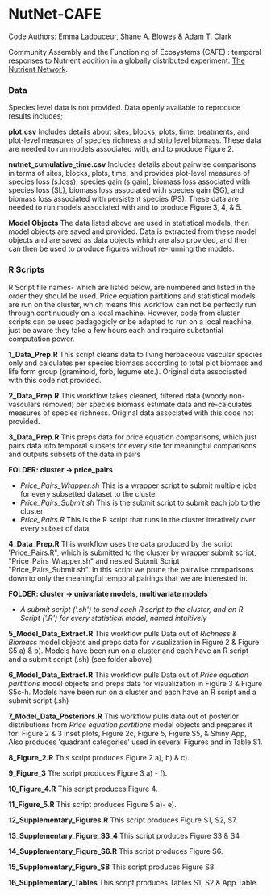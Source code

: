 # NutNet-CAFE

Code Authors: Emma Ladouceur, [Shane A. Blowes](https://github.com/sablowes) & [Adam T. Clark](https://github.com/adamtclark)
 
Community Assembly and the Functioning of Ecosystems (CAFE) : temporal responses to Nutrient addition in a globally distributed experiment: [The Nutrient Network](https://nutnet.org/home).

### Data
Species level data is not provided. Data openly available to reproduce results includes;

**plot.csv** Includes details about sites, blocks, plots, time, treatments, and plot-level measures of species richness and strip level biomass. These data are needed to run models associated with, and to produce Figure 2.

**nutnet_cumulative_time.csv** Includes details about pairwise comparisons in terms of sites, blocks, plots, time, and provides plot-level measures of species loss (s.loss), species gain (s.gain), biomass loss associated with species loss (SL), biomass loss associated with  species gain (SG), and biomass loss associated with persistent species (PS). These data are needed to run models associated with and to produce Figure 3, 4, & 5.

**Model Objects**  The data listed above are used in statistical models, then model objects are saved and provided. Data is extracted from these model objects  and are saved as data objects which are also provided, and then can then be used to produce figures without re-running the models. 


### **R Scripts** 
R Script file names- which are listed below, are numbered and listed in the order they should be used. Price equation partitions and statistical models are run on the cluster, which means this workflow can not be perfectly run through continuously on a local machine. However, code from cluster scripts can be used pedagogicly or be adapted to run on a local machine, just be aware they take a few hours each and require substantial computation power.

**1_Data_Prep.R** This script cleans data to living herbaceous vascular species only and calculates per species biomass according to total plot biomass and life form group (graminoid, forb, legume etc.). Original data associasted with this code not provided.

**2_Data_Prep.R** This workflow takes cleaned, filtered data (woody non-vasculars removed) per species biomass estimate data and re-calculates measures of species richness. Original data associated with this code not provided.

**3_Data_Prep.R** This preps data for price equation comparisons, which just pairs data into temporal subsets for every site for meaningful comparisons and outputs subsets of the data in pairs

**FOLDER: cluster -> price_pairs**
- *Price_Pairs_Wrapper.sh* This is a wrapper script to submit multiple jobs for every subsetted dataset to the cluster
- *Price_Pairs_Submit.sh* This is the submit script to submit each job to the cluster
- *Price_Pairs.R* This is the R script that runs in the cluster iteratively over every subset of data

**4_Data_Prep.R** This workflow uses the data produced by the script 'Price_Pairs.R", which is submitted to the cluster by wrapper submit script, "Price_Pairs_Wrapper.sh" and nested Submit Script "Price_Pairs_Submit.sh". In this script we prune the pairwise comparisons down to only the meaningful temporal pairings that we are interested in.

**FOLDER: cluster -> univariate models, multivariate models**
- *A submit script ('.sh') to send each R script to the cluster, and an R Script ('.R') for every statistical model, named intuitively*

**5_Model_Data_Extract.R** This workflow pulls Data out of *Richness & Biomass* model objects and preps data for visualization in Figure 2 & Figure S5 a) & b). Models have been run on a cluster and each have an R script and a submit script (.sh) (see folder above)

**6_Model_Data_Extract.R** This workflow pulls Data out of *Price equation partitions* model objects and preps data for visualization in Figure 3 & Figure S5c-h. Models have been run on a cluster and each have an R script and a submit script (.sh)

**7_Model_Data_Posteriors.R** This workflow pulls data out of posterior distributions from *Price equation partitions* model objects and prepares it for: Figure 2 & 3 inset plots, Figure 2c, Figure 5, Figure S5, & Shiny App, Also produces 'quadrant categories' used in several Figures and in Table S1.

**8_Figure_2.R** This script produces Figure 2 a), b) & c).

**9_Figure_3**  The script produces Figure 3 a) - f).

**10_Figure_4.R** This script produces Figure 4.

**11_Figure_5.R** This script produces Figure 5 a)- e).

**12_Supplementary_Figures.R** This script produces Figure S1, S2, S7.

**13_Supplementary_Figure_S3_4** This script produces Figure S3 & S4

**14_Supplementary_Figure_S6.R** This script produces Figure S6.

**15_Supplementary_Figure_S8** This script produces Figure S8.

**16_Supplementary_Tables** This script produces Tables S1, S2 & App Table.

